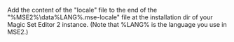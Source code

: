 Add the content of the "locale" file to the end of the "%MSE2%\data\%LANG%.mse-locale" file at the installation dir of your Magic Set Editor 2 instance.
(Note that %LANG% is the language you use in MSE2.)